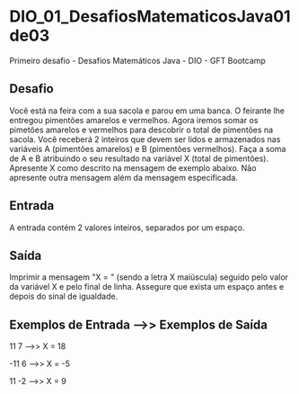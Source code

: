 # DIO_01_DesafiosMatematicosJava01de03
Primeiro desafio - Desafios Matemáticos Java - DIO - GFT Bootcamp

## Desafio
Você está na feira com a sua sacola e parou em uma banca. O feirante lhe entregou pimentões amarelos e vermelhos. Agora iremos somar os pimetões amarelos e vermelhos para descobrir o total de pimentões na sacola.  Você receberá 2 inteiros que devem ser lidos e armazenados nas variáveis A (pimentões amarelos) e B (pimentões vermelhos). Faça a soma de A e B atribuindo o seu resultado na variável X (total de pimentões). Apresente X como descrito na mensagem de exemplo abaixo. Não apresente outra mensagem além da mensagem especificada.

## Entrada
A entrada contém 2 valores inteiros, separados por um espaço.

## Saída
Imprimir a mensagem "X = " (sendo a letra X maiúscula) seguido pelo valor da variável X e pelo final de linha. Assegure que exista um espaço antes e depois do sinal de igualdade.

## Exemplos de Entrada -->> Exemplos de Saída
11 7 -->> X = 18 
  
-11 6 -->> X = -5 
  
11 -2 -->> X = 9 

